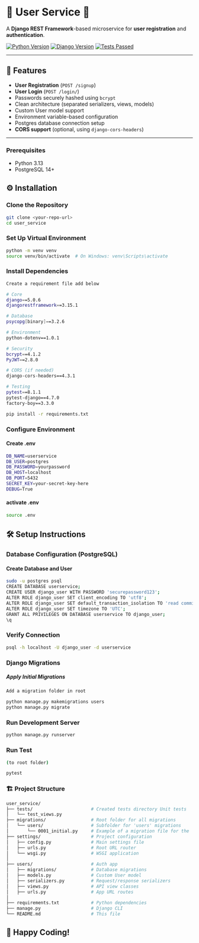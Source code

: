 # 🌟 User Service 🌟

A **Django REST Framework**-based microservice for **user registration** and **authentication**.

[![Python Version](https://img.shields.io/badge/python-3.13-blue.svg)](https://www.python.org/)
[![Django Version](https://img.shields.io/badge/django-5.0.6-green.svg)](https://www.djangoproject.com/)
[![Tests Passed](https://img.shields.io/badge/tests-passed-brightgreen)](https://pytest.org/)

---

## 🚀 Features

- **User Registration** (`POST /signup`)
- **User Login** (`POST /login/`)
- Passwords securely hashed using `bcrypt`
- Clean architecture (separated serializers, views, models)
- Custom User model support
- Environment variable-based configuration
- Postgres database connection setup
- **CORS support** (optional, using `django-cors-headers`)

---

### Prerequisites

- Python 3.13
- PostgreSQL 14+

## ⚙️ Installation

### Clone the Repository

```bash
git clone <your-repo-url>
cd user_service
```

### Set Up Virtual Environment

```bash
python -m venv venv
source venv/bin/activate  # On Windows: venv\Scripts\activate
```

### Install Dependencies

```bash
Create a requirement file add below

# Core
django==5.0.6
djangorestframework==3.15.1

# Database
psycopg[binary]==3.2.6

# Environment
python-dotenv==1.0.1

# Security
bcrypt==4.1.2
PyJWT==2.8.0

# CORS (if needed)
django-cors-headers==4.3.1

# Testing
pytest==8.1.1
pytest-django==4.7.0
factory-boy==3.3.0
```

```bash
pip install -r requirements.txt
```

### Configure Environment

#### Create .env

```bash
DB_NAME=userservice
DB_USER=postgres
DB_PASSWORD=yourpassword
DB_HOST=localhost
DB_PORT=5432
SECRET_KEY=your-secret-key-here
DEBUG=True
```

#### activate .env

```bash
source .env
```

## 🛠️ Setup Instructions

### Database Configuration (PostgreSQL)

#### Create Database and User

```bash
sudo -u postgres psql
CREATE DATABASE userservice;
CREATE USER django_user WITH PASSWORD 'securepassword123';
ALTER ROLE django_user SET client_encoding TO 'utf8';
ALTER ROLE django_user SET default_transaction_isolation TO 'read committed';
ALTER ROLE django_user SET timezone TO 'UTC';
GRANT ALL PRIVILEGES ON DATABASE userservice TO django_user;
\q
```

### Verify Connection

```bash
psql -h localhost -U django_user -d userservice
```

### Django Migrations

##### Apply Initial Migrations

```bash
Add a migration folder in root

python manage.py makemigrations users
python manage.py migrate
```

### Run Development Server

```bash
python manage.py runserver
```

### Run Test

```bash
(to root folder)

pytest
```

### 🏗️ Project Structure

```bash
user_service/
├── tests/                      # Created tests directory Unit tests
│   └── test_views.py
├── migrations/                 # Root folder for all migrations
│   └── users/                  # Subfolder for 'users' migrations
│       └── 0001_initial.py     # Example of a migration file for the 'users' app
├── settings/                   # Project configuration
│   ├── config.py               # Main settings file
│   ├── urls.py                 # Root URL router
│   └── wsgi.py                 # WSGI application
│
├── users/                      # Auth app
│   ├── migrations/             # Database migrations
│   ├── models.py               # Custom User model
│   ├── serializers.py          # Request/response serializers
│   ├── views.py                # API view classes
│   ├── urls.py                 # App URL routes
│
├── requirements.txt            # Python dependencies
├── manage.py                   # Django CLI
└── README.md                   # This file
```

## 🚀 Happy Coding!
